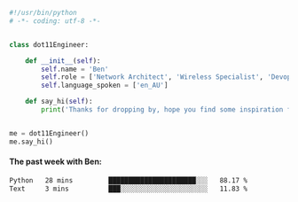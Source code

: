 ```python
#!/usr/bin/python
# -*- coding: utf-8 -*-


class dot11Engineer:

    def __init__(self):
        self.name = 'Ben'
        self.role = ['Network Architect', 'Wireless Specialist', 'Devops Engineer']
        self.language_spoken = ['en_AU']

    def say_hi(self):
        print('Thanks for dropping by, hope you find some inspiration from my work.')


me = dot11Engineer()
me.say_hi()
```

#### The past week with Ben:
<!--START_SECTION:waka-->

```txt
Python   28 mins         ██████████████████████░░░   88.17 %
Text     3 mins          ███░░░░░░░░░░░░░░░░░░░░░░   11.83 %
```

<!--END_SECTION:waka-->  



